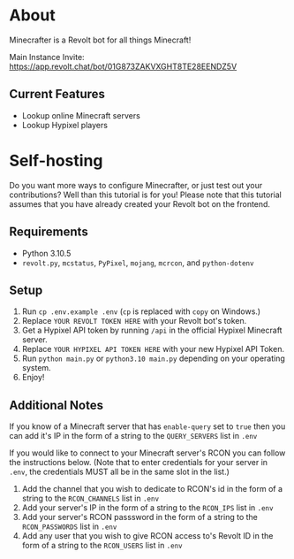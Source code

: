 # About
Minecrafter is a Revolt bot for all things Minecraft!

Main Instance Invite: https://app.revolt.chat/bot/01G873ZAKVXGHT8TE28EENDZ5V

## Current Features
* Lookup online Minecraft servers
* Lookup Hypixel players



# Self-hosting
Do you want more ways to configure Minecrafter, or just test out your contributions? Well than this tutorial is for you! Please note that this tutorial assumes that you have already created your Revolt bot on the frontend.

## Requirements
* Python 3.10.5
* `revolt.py`, `mcstatus`, `PyPixel`, `mojang`, `mcrcon`, and `python-dotenv`

## Setup
1. Run `cp .env.example .env` (`cp` is replaced with `copy` on Windows.)
2. Replace `YOUR REVOLT TOKEN HERE` with your Revolt bot's token.
3. Get a Hypixel API token by running `/api` in the official Hypixel Minecraft server.
4. Replace `YOUR HYPIXEL API TOKEN HERE` with your new Hypixel API Token.
5. Run `python main.py` or `python3.10 main.py` depending on your operating system.
6. Enjoy!

## Additional Notes
If you know of a Minecraft server that has `enable-query` set to `true` then you can add it's IP in the form of a string to the `QUERY_SERVERS` list in `.env`

If you would like to connect to your Minecraft server's RCON you can follow the instructions below. (Note that to enter credentials for your server in `.env`, the credentials MUST all be in the same slot in the list.)
1. Add the channel that you wish to dedicate to RCON's id in the form of a string to the `RCON_CHANNELS` list in `.env`
2. Add your server's IP in the form of a string to the `RCON_IPS` list in `.env`
3. Add your server's RCON passsword in the form of a string to the `RCON_PASSWORDS` list in `.env`
4. Add any user that you wish to give RCON access to's Revolt ID in the form of a string to the `RCON_USERS` list in `.env`

